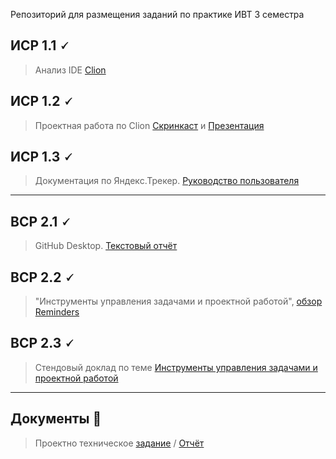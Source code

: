 Репозиторий для размещения заданий по практике ИВТ 3 семестра

## ИСР 1.1 🗸
> Анализ IDE [Clion](https://github.com/riki163/Practice2-2022/blob/main/1.1/1.1.pdf)
## ИСР 1.2 🗸
>Проектная работа по Clion [Скринкаст]() и [Презентация]()
## ИСР 1.3 🗸
>Документация по Яндекс.Трекер.
[Руководство пользователя](https://github.com/riki163/Practice2-2022/blob/main/1.3/1.3.pdf)
-------------------------------------
## ВСР 2.1 🗸
>GitHub Desktop.
[Текстовый отчёт](https://github.com/riki163/Practice2-2022/blob/main/2.1/2.1.pdf)
## ВСР 2.2 🗸
>"Инструменты управления задачами и проектной работой",  [обзор Reminders](https://github.com/riki163/Practice2-2022/blob/main/2.2/2.2.pdf)
## ВСР 2.3 🗸
> Стендовый доклад по теме [Инструменты управления задачами и проектной работой](https://github.com/riki163/Practice2-2022/blob/main/2.3/2.3.pdf)
-------------------------------------
## Документы 📂
> Проектно техническое [задание]()
> / [Отчёт]()
